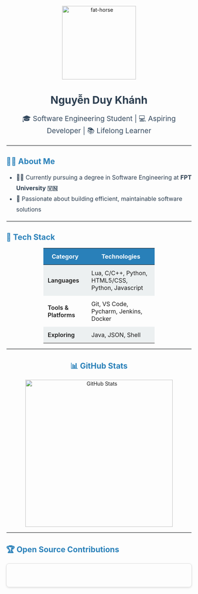 <p align="center">
  <img src="https://github.com/user-attachments/assets/376a269a-82e0-4755-9f68-23ce501dde02" alt="fat-horse" width="200"/>
</p>
<h1 align="center" style="font-weight: 700; color: #2c3e50;">Nguyễn Duy Khánh</h1>

<p align="center" style="font-size: 1.2rem; color: #34495e;">
  🎓 Software Engineering Student | 💻 Aspiring Developer | 📚 Lifelong Learner
</p>

<hr style="border: 1px solid #ecf0f1;" />

<h2 style="color: #2980b9;">🧑‍💻 About Me</h2>

<ul style="line-height: 1.8; font-size: 1rem; color: #2c3e50;">
  <li>👨‍🎓 Currently pursuing a degree in Software Engineering at <strong>FPT University 🇻🇳</strong></li>
  <li>🎯 Passionate about building efficient, maintainable software solutions</li>
</ul>

<hr style="border: 1px solid #ecf0f1;" />

<h2 style="color: #2980b9;">🚀 Tech Stack</h2>

<table align="center" style="width: 60%; margin: 0 auto; border-collapse: collapse; font-size: 1rem;">
  <thead>
    <tr style="background-color: #2980b9; color: white;">
      <th style="padding: 12px;">Category</th>
      <th style="padding: 12px;">Technologies</th>
    </tr>
  </thead>
  <tbody>
    <tr style="background-color: #ecf0f1;">
      <td style="padding: 12px; font-weight: 600;">Languages</td>
      <td style="padding: 12px;">Lua, C/C++, Python, HTML5/CSS, Python, Javascript</td>
    </tr>
    <tr>
      <td style="padding: 12px; font-weight: 600;">Tools & Platforms</td>
      <td style="padding: 12px;">Git, VS Code, Pycharm, Jenkins, Docker</td>
    </tr>
    <tr style="background-color: #ecf0f1;">
      <td style="padding: 12px; font-weight: 600;">Exploring</td>
      <td style="padding: 12px;">Java, JSON, Shell</td>
    </tr>
  </tbody>
</table>

<hr style="border: 1px solid #ecf0f1;" />

<h2 style="color: #2980b9; text-align: center;">📊 GitHub Stats</h2>

<p align="center">
  <img src="https://github-readme-stats.vercel.app/api?username=MrDonut12"&show_icons=true&theme=radical" alt="GitHub Stats" width="400" />
</p>

<hr style="border: 1px solid #ecf0f1;" />

<h2 style="color: #2980b9;">🏆 Open Source Contributions</h2>

<div style="display: flex; gap: 20px; flex-wrap: wrap;">
  <div style="flex: 1; min-width: 300px; border: 1px solid #ddd; border-radius: 8px; padding: 20px; box-shadow: 0 2px 5px rgba(0,0,0,0.1);">
    <h3><a href=
